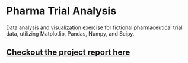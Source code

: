 # Pharma Trial Analysis
Data analysis and visualization exercise for fictional pharmaceutical trial data, utilizing Matplotlib, Pandas, Numpy, and Scipy.

<a href="https://MrATX.github.io/Matplotlib_Challenge"><h2>Checkout the project report here</h2></a>
